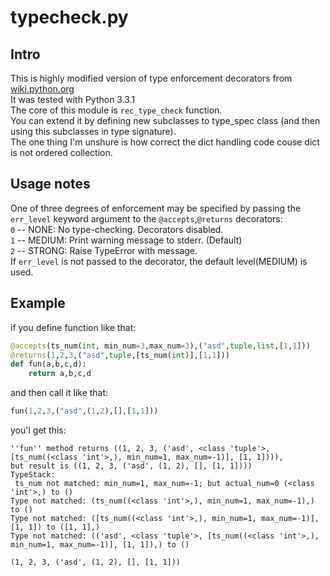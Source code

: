 # typecheck.py

## Intro
This is highly modified version of type enforcement decorators from [wiki.python.org](http://wiki.python.org/moin/PythonDecoratorLibrary#Type_Enforcement_.28accepts.2Freturns.29)  
It was tested with Python 3.3.1  
The core of this module is `rec_type_check` function.  
You can extend it by defining new subclasses to type_spec class (and then using this subclasses in type signature).  
The one thing I'm unshure is how correct the dict handling code couse dict is not ordered collection.  

## Usage notes
One of three degrees of enforcement may be specified by passing the `err_level` keyword argument to the `@accepts`,`@returns` decorators:  
  `0` -- NONE:   No type-checking. Decorators disabled.  
  `1` -- MEDIUM: Print warning message to stderr. (Default)  
  `2` -- STRONG: Raise TypeError with message.  
If `err_level` is not passed to the decorator, the default level(MEDIUM) is used.  

## Example

if you define function like that:  

```python
@accepts(ts_num(int, min_num=3,max_num=3),("asd",tuple,list,[1,1]))
@returns(1,2,3,("asd",tuple,[ts_num(int)],[1,1]))
def fun(a,b,c,d):
    return a,b,c,d
```

and then call it like that:  

```python
fun(1,2,3,("asd",(1,2),[],[1,1]))
```

you'l get this:  

```
''fun'' method returns ((1, 2, 3, ('asd', <class 'tuple'>, [ts_num((<class 'int'>,), min_num=1, max_num=-1)], [1, 1]))),
but result is ((1, 2, 3, ('asd', (1, 2), [], [1, 1])))
TypeStack: 
 ts_num not matched: min_num=1, max_num=-1; but actual_num=0 (<class 'int'>,) to ()
Type not matched: (ts_num((<class 'int'>,), min_num=1, max_num=-1),) to ()
Type not matched: ([ts_num((<class 'int'>,), min_num=1, max_num=-1)], [1, 1]) to ([1, 1],)
Type not matched: (('asd', <class 'tuple'>, [ts_num((<class 'int'>,), min_num=1, max_num=-1)], [1, 1]),) to () 

(1, 2, 3, ('asd', (1, 2), [], [1, 1]))
```
